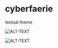 cyberfaerie
===========

textual theme



![ALT-TEXT](http://i.imgur.com/xpOBjpw.png)

![ALT-TEXT](http://cl.ly/image/3Y462e2i030T/kitty.png)

